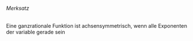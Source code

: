 ###### Merksatz
Eine ganzrationale Funktion ist achsensymmetrisch, wenn alle Exponenten der variable gerade sein